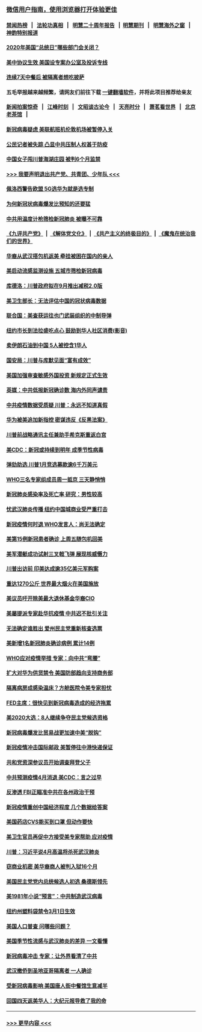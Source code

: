 ### [微信用户指南，使用浏览器打开体验更佳](https://github.com/gfw-breaker/banned-news1/blob/master/indexes/wechat-guide.md?t=0)
#### [禁闻热榜](热点新闻.md?t=0)  &nbsp;&nbsp;|&nbsp;&nbsp; [法轮功真相](https://github.com/gfw-breaker/truth/blob/master/README.md?t=0) &nbsp;&nbsp;|&nbsp;&nbsp; [明慧二十周年报告](https://github.com/gfw-breaker/mh-reports/blob/master/README.md?t=0) &nbsp;&nbsp;|&nbsp;&nbsp;[明慧期刊](https://github.com/gfw-breaker/mh-qikan) &nbsp;&nbsp;|&nbsp;&nbsp; [明慧海外之窗](https://github.com/gfw-breaker/mh-news/blob/master/README.md?t=0) &nbsp;&nbsp;|&nbsp;&nbsp; [神韵特别报道](https://github.com/gfw-breaker/mh-news/blob/master/shenyun.md?t=0)
#### [2020年美国“总统日”哪些部门会关闭？](../pages/nsc412/n11870148.md?t=02151222) 
#### [美中协议生效 美国设专案办公室及投诉专线](../pages/nsc412/n11870266.md?t=02151222) 
#### [连续7天中餐后 被隔离者想吃披萨](../pages/nsc412/n11870243.md?t=02151222) 
#### 五毛举报越来越频繁，请网友们前往下载 [一键翻墙软件](https://github.com/gfw-breaker/ssr-accounts)，并将此项目推荐给亲友
#### [新闻拍案惊奇](https://github.com/gfw-breaker/banned-news1/blob/master/pages/link4.md) &nbsp;&nbsp;|&nbsp;&nbsp; [江峰时刻](https://github.com/gfw-breaker/banned-news1/blob/master/pages/link4.md) &nbsp;&nbsp;|&nbsp;&nbsp; [文昭谈古论今](https://github.com/gfw-breaker/banned-news1/blob/master/pages/link4.md) &nbsp;&nbsp;|&nbsp;&nbsp; [天亮时分](https://github.com/gfw-breaker/banned-news1/blob/master/pages/link4.md) &nbsp;&nbsp;|&nbsp;&nbsp; [萧茗看世界](https://github.com/gfw-breaker/banned-news1/blob/master/pages/link4.md) &nbsp;&nbsp;|&nbsp;&nbsp; [北京老茶馆](https://github.com/gfw-breaker/banned-news1/blob/master/pages/link4.md) &nbsp;&nbsp;|&nbsp;&nbsp; 
#### [新冠病毒疑虑 美联航班机伦敦机场被暂停入关](../pages/nsc412/n11870015.md?t=02151222) 
#### [公民记者被失踪 凸显中共压制人权甚于防疫](../pages/nsc412/n11870042.md?t=02151222) 
#### [中国女子闯川普海湖庄园 被判6个月监禁](../pages/nsc412/n11869919.md?t=02151222) 
#### [>>> 我要声明退出共产党、共青团、少年队 <<<](https://github.com/begood0513/goodnews/blob/master/quit/letter.md) 
#### [佩洛西警告欧盟 5G选华为就是选专制](../pages/nsc412/n11869898.md?t=02151222) 
#### [为何新冠状病毒爆发比预知的还要猛](../pages/nsc412/n11869828.md?t=02151222) 
#### [中共用温度计枪筛检新冠肺炎 被曝不可靠](../pages/nsc412/n11869707.md?t=02151222) 
#### [《九评共产党》](https://github.com/begood0513/9ping.md/blob/master/README.md) &nbsp;|&nbsp; [《解体党文化》](../../../../jtdwh.md/blob/master/README.md)  &nbsp;|&nbsp; [《共产主义的终极目的》](../../../../gczydzjmd.md/blob/master/README.md) &nbsp;|&nbsp; [《魔鬼在统治我们的世界》](../../../../mgztzwmdsj.md/blob/master/README.md) 
#### [华裔从武汉搭包机返美 牵挂被困在国内的亲人](../pages/nsc412/n11869711.md?t=02151222) 
#### [美启动流感监测设施 五城市筛检新冠病毒](../pages/nsc412/n11869689.md?t=02151222) 
#### [库德洛：川普政府拟在9月推出减税2.0版](../pages/nsc412/n11869627.md?t=02151222) 
#### [美卫生部长：无法评估中国的冠状病毒数据](../pages/nsc412/n11869301.md?t=02151222) 
#### [联合国：美查获运往也门武装组织的中制导弹](../pages/nsc412/n11868677.md?t=02151222) 
#### [纽约市长到法拉盛吃点心  鼓励到华人社区消费(影音)](../pages/nsc412/n11868197.md?t=02151222) 
#### [卖伊朗石油到中国  5人被控含1华人](../pages/nsc412/n11867988.md?t=02151222) 
#### [国安局：川普与库默见面“富有成效”](../pages/nsc412/n11867976.md?t=02151222) 
#### [美国加强审查敏感外国投资 新规定正式生效](../pages/nsc412/n11868041.md?t=02151222) 
#### [英媒：中共低报新冠确诊数 海内外同声谴责](../pages/nsc412/n11867421.md?t=02151222) 
#### [中共疫情数据受质疑 川普：永远不知道真假](../pages/nsc412/n11867195.md?t=02151222) 
#### [华为被美追加新指控 密谋违反《反黑法案》](../pages/nsc412/n11867191.md?t=02151222) 
#### [川普前战略通讯主任兼助手希克斯重返白宫](../pages/nsc412/n11867104.md?t=02151222) 
#### [美CDC：新冠或持续到明年 成季节性病毒](../pages/nsc412/n11867279.md?t=02151222) 
#### [弹劾助选 川普1月竞选募款逾6千万美元](../pages/nsc412/n11866950.md?t=02151222) 
#### [WHO三名专家组成员周一抵京 三天静悄悄](../pages/nsc412/n11866947.md?t=02151222) 
#### [新冠肺炎感染率及死亡率 研究：男性较高](../pages/nsc412/n11866956.md?t=02151222) 
#### [忧武汉肺炎传播 纽约中国城商业受严重打击](../pages/nsc412/n11866902.md?t=02151222) 
#### [新冠疫情何时退 WHO发言人：尚无法确定](../pages/nsc412/n11866864.md?t=02151222) 
#### [美第15例新冠患者确诊 上周五随包机回美](../pages/nsc412/n11866852.md?t=02151222) 
#### [美军潜艇成功试射三叉戟飞弹 展现核威慑力](../pages/nsc412/n11866046.md?t=02151222) 
#### [川普出访前 印美达成逾35亿美元军购案](../pages/nsc412/n11865444.md?t=02151222) 
#### [重达1270公斤 世界最大烟火在美国施放](../pages/nsc412/n11865198.md?t=02151222) 
#### [美议员吁开除美最大退休基金华裔CIO](../pages/nsc412/n11865230.md?t=02151222) 
#### [美屡提派专家赴华抗疫情 中共迟不批引关注](../pages/nsc412/n11864719.md?t=02151222) 
#### [无法确定谁胜出 爱州民主党重新核查选票](../pages/nsc412/n11864830.md?t=02151222) 
#### [美新增1名新冠肺炎确诊病例 累计14例](../pages/nsc412/n11864893.md?t=02151222) 
#### [WHO应对疫情举措 专家：向中共“弯腰”](../pages/nsc412/n11864727.md?t=02151222) 
#### [扩大对华为供货禁令 美国防部趋向支持商务部](../pages/nsc412/n11864773.md?t=02151222) 
#### [隔离病房成感染温床？方舱医院令美专家担忧](../pages/nsc412/n11864575.md?t=02151222) 
#### [FED主席：很快见到新冠病毒造成的经济拖累](../pages/nsc412/n11864507.md?t=02151222) 
#### [美2020大选：8人继续争夺民主党候选资格](../pages/nsc412/n11864327.md?t=02151222) 
#### [新冠病毒爆发比贸易战更加速中美“脱钩”](../pages/nsc412/n11864470.md?t=02151222) 
#### [新冠疫情冲击国际邮政 美暂停往中港快递保证](../pages/nsc412/n11864207.md?t=02151222) 
#### [共和党资深参议员开始调查拜登父子](../pages/nsc412/n11863984.md?t=02151222) 
#### [中共预测疫情4月消退 美CDC：言之过早](../pages/nsc412/n11864310.md?t=02151222) 
#### [反渗透 FBI正瞄准中共在各州政治干预](../pages/nsc412/n11864300.md?t=02151222) 
#### [新冠疫情重创中国经济程度 几个数据给答案](../pages/nsc412/n11864203.md?t=02151222) 
#### [美国药店CVS能买到口罩 但动作要快](../pages/nsc412/n11862438.md?t=02151222) 
#### [美卫生官员再促中方接受美专家帮助 应对疫情](../pages/nsc412/n11864043.md?t=02151222) 
#### [川普：习近平说4月高温将杀死武汉肺炎](../pages/nsc412/n11860814.md?t=02151222) 
#### [窃商业机密 美华裔商人被判入狱16个月](../pages/nsc412/n11863911.md?t=02151222) 
#### [美国民主党党内总统候选人初选 桑德斯领先](../pages/nsc412/n11863475.md?t=02151222) 
#### [美1981年小说“预言”：中共制造武汉病毒](../pages/nsc412/n11863306.md?t=02151222) 
#### [纽约州塑料袋禁令3月1日生效](../pages/nsc412/n11862832.md?t=02151222) 
#### [美国人口普查  问哪些问题？](../pages/nsc412/n11862808.md?t=02151222) 
#### [美国季节性流感与武汉肺炎的差异 一文看懂](../pages/nsc412/n11862428.md?t=02151222) 
#### [新冠病毒冲击 专家：让外界看清了中共](../pages/nsc412/n11862280.md?t=02151222) 
#### [武汉撤侨到圣地亚哥隔离者 一人确诊](../pages/nsc412/n11862460.md?t=02151222) 
#### [受新冠病毒影响 美国唐人街中餐馆生意减半](../pages/nsc412/n11861940.md?t=02151222) 
#### [回国四天返美华人：大纪元报导救了我的命](../pages/nsc412/n11862181.md?t=02151222) 

----
#### [ >>> 更早内容 <<< ](../indexes/nsc412-earlier.md)
